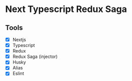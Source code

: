 # Next Typescript Redux Saga

## Tools

-   [x] Nextjs
-   [x] Typescript
-   [x] Redux
-   [x] Redux Saga (injector)
-   [x] Husky
-   [x] Alias
-   [x] Eslint

